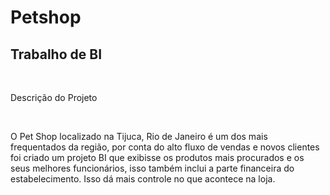 # Petshop
<h2>Trabalho de BI </h2> <br>
<p>Descrição do Projeto </p> <br>



O Pet Shop localizado na Tijuca, Rio de Janeiro é um dos mais frequentados da região, por conta do alto fluxo de vendas e novos clientes foi criado um projeto BI que exibisse os produtos mais procurados e os seus melhores funcionários, isso também inclui a parte financeira do estabelecimento. Isso dá mais controle no que acontece na loja.

